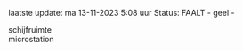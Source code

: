 laatste update: 
ma 13-11-2023  5:08   uur 
Status: FAALT - geel - 
<div class="service R">schijfruimte</div><div class="service R">microstation</div>